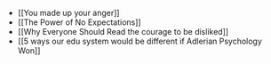 - [[You made up your anger]]
- [[The Power of No Expectations]]
- [[Why Everyone Should Read the courage to be disliked]]
- [[5 ways our edu system would be different if Adlerian Psychology Won]]
